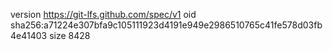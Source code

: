 version https://git-lfs.github.com/spec/v1
oid sha256:a71224e307bfa9c105111923d4191e949e2986510765c41fe578d03fb4e41403
size 8428
